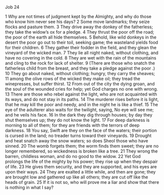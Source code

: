 Job 24

1	Why are not times of judgment kept by the Almighty, and why do those who know him never see his days?
2	Some move landmarks; they seize flocks and pasture them.
3	They drive away the donkey of the fatherless; they take the widow’s ox for a pledge.
4	They thrust the poor off the road; the poor of the earth all hide themselves.
5	Behold, like wild donkeys in the desert the poor go out to their toil, seeking game; the wasteland yields food for their children.
6	They gather their fodder in the field, and they glean the vineyard of the wicked man.
7	They lie all night naked, without clothing, and have no covering in the cold.
8	They are wet with the rain of the mountains and cling to the rock for lack of shelter.
9	(There are those who snatch the fatherless child from the breast, and they take a pledge against the poor .)
10	They go about naked, without clothing; hungry, they carry the sheaves;
11	among the olive rows of the wicked they make oil; they tread the winepresses, but suffer thirst.
12	From out of the city the dying groan, and the soul of the wounded cries for help; yet God charges no one with wrong.
13	There are those who rebel against the light, who are not acquainted with its ways, and do not stay in its paths.
14	The murderer rises before it is light, that he may kill the poor and needy, and in the night he is like a thief.
15	The eye of the adulterer also waits for the twilight, saying, No eye will see me; and he veils his face.
16	In the dark they dig through houses; by day they shut themselves up; they do not know the light.
17	For deep darkness is morning to all of them; for they are friends with the terrors of deep darkness.
18	You say, Swift are they on the face of the waters; their portion is cursed in the land; no treader turns toward their vineyards.
19	Drought and heat snatch away the snow waters; so does Sheol those who have sinned.
20	The womb forgets them; the worm finds them sweet; they are no longer remembered, so wickedness is broken like a tree.
21	They wrong the barren, childless woman, and do no good to the widow.
22	Yet God prolongs the life of the mighty by his power; they rise up when they despair of life.
23	He gives them security, and they are supported, and his eyes are upon their ways.
24	They are exalted a little while, and then are gone; they are brought low and gathered up like all others; they are cut off like the heads of grain.
25	If it is not so, who will prove me a liar and show that there is nothing in what I say?

